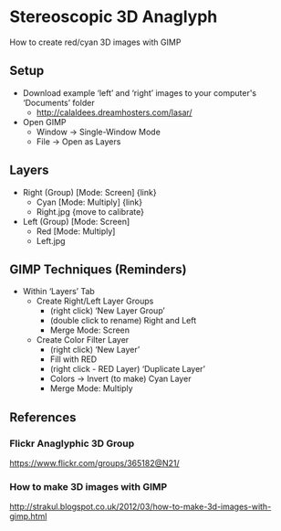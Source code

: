 # Stereoscopic 3D Anaglyph
How to create red/cyan 3D images with GIMP

## Setup
* Download example ‘left’ and ‘right’ images to your computer's ‘Documents’ folder
    * http://calaldees.dreamhosters.com/lasar/
* Open GIMP
    * Window -> Single-Window Mode
    * File -> Open as Layers

## Layers
* Right (Group) [Mode: Screen] {link}
    * Cyan [Mode: Multiply] {link}
    * Right.jpg {move to calibrate}
* Left (Group) [Mode: Screen]
    * Red [Mode:  Multiply]
    * Left.jpg

## GIMP Techniques (Reminders)
* Within ‘Layers’ Tab
    * Create Right/Left Layer Groups
        * (right click) ‘New Layer Group’
        * (double click to rename) Right and Left
        * Merge Mode: Screen
    * Create Color Filter Layer
        * (right click) ‘New Layer’
        * Fill with RED
        * (right click - RED Layer) ‘Duplicate Layer’
        * Colors -> Invert (to make) Cyan Layer
        * Merge Mode: Multiply

## References

### Flickr Anaglyphic 3D Group
https://www.flickr.com/groups/365182@N21/

### How to make 3D images with GIMP
http://strakul.blogspot.co.uk/2012/03/how-to-make-3d-images-with-gimp.html

